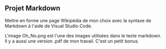 **Projet Markdown**
----------------------------------------------------------------------------------------
Mettre en forme une page Wikipédia de mon choix avec la syntaxe de Markdown à l'aide de Visual Studio Code.

L'image Oh_No.png est l'une des images utilisées dans le texte markdown.
Il y a aussi une version .pdf de mon travail. C'est un petit bonus.  
